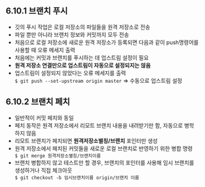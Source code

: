 ## 6.10.1 브랜치 푸시
- 깃의 푸시 작업은 로컬 저장소의 파일들을 원격 저장소로 전송
- 파일 뿐만 아니라 브랜치 정보와 커밋까지 모두 전송
- 처음으로 로컬 저장소에 새로운 원격 저장소가 등록되면 다음과 같이 push명령어를 사용할 때 오류 메세지 출력
- 처음에는 커밋과 브랜치를 푸시하는 데 업스트림 설정이 필요
- **원격 저장소 연결만으로 업스트림이 자동으로 설정되지는 않음**
- 업스트림이 설정되지 않았다는 오류 메세지를 출력 <br>
  `$ git push --set-upstream origin master` => 수동으로 업스트림 설정
  
## 6.10.2 브랜치 페치
- 일반적이 커밋 페치와 동일
- 페치 동작은 원격 저장소에서 리모트 브랜치 내용을 내려받기만 함, 자동으로 병학하지 않음
- 리모트 브랜치가 페치되면 **원격저장소별칭/브랜치** 포인터만 생성
- 원격 저장소에서 페치된 커밋들을 새로운 로컬 브랜치로 반영하기 위한 병합 명령 <br>
  `$ git merge 원격저장소별칭/브랜치이름`
- 브랜치 병합하지 않고 테스트만 할 경우, 브랜치의 포인터를 사용해 임시 브랜치를 생성하거나 직접 체크아웃 <br> 
  `$ git checkout -b 임시브랜치이름 origin/브랜치 이름`
